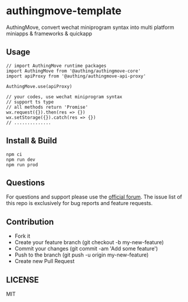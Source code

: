# authingmove-template

AuthingMove, convert wechat miniprogram syntax into multi platform miniapps & frameworks & quickapp

## Usage
```
// import AuthingMove runtime packages
import AuthingMove from '@authing/authingmove-core'
import apiProxy from '@authing/authingmove-api-proxy'

AuthingMove.use(apiProxy)

// your codes, use wechat miniprogram syntax
// support ts type
// all methods return 'Promise'
wx.request({}).then(res => {})
wx.setStorage({}).catch(res => {})
// ..............
```

## Install & Build
```
npm ci
npm run dev
npm run prod
```

## Questions

For questions and support please use the [official forum](https://forum.authing.cn/). The issue list of this repo is exclusively for bug reports and feature requests.

## Contribution

- Fork it
- Create your feature branch (git checkout -b my-new-feature)
- Commit your changes (git commit -am 'Add some feature')
- Push to the branch (git push -u origin my-new-feature)
- Create new Pull Request

## LICENSE

MIT